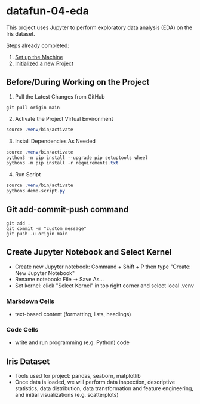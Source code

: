 # datafun-04-eda

This project uses Jupyter to perform exploratory data analysis (EDA) on the Iris dataset. 

Steps already completed:
1. [Set up the Machine](https://github.com/denisecase/pro-analytics-01/blob/main/01-machine-setup/MACHINE-SETUP.md)
2. [Initialized a new Project](https://github.com/denisecase/pro-analytics-01/blob/main/02-project-initialization/PROJECT-INITIALIZATION.md)

## Before/During Working on the Project
1. Pull the Latest Changes from GitHub 
   
```shell
git pull origin main
```

2. Activate the Project Virtual Environment

```powershell
source .venv/bin/activate
```

3. Install Dependencies As Needed 

```powershell
source .venv/bin/activate
python3 -m pip install --upgrade pip setuptools wheel
python3 -m pip install -r requirements.txt
```

4. Run Script 

```powershell
source .venv/bin/activate
python3 demo-script.py
```

## Git add-commit-push command 
```shell
git add .
git commit -m "custom message"
git push -u origin main
```

## Create Jupyter Notebook and Select Kernel
- Create new Jupyter notebook: Command + Shift + P then type "Create: New Jupyter Notebook"
- Rename notebook: File -> Save As...
- Set kernel: click "Select Kernel" in top right corner and select local .venv

### Markdown Cells
- text-based content (formatting, lists, headings)

### Code Cells
- write and run programming (e.g. Python) code 

## Iris Dataset
- Tools used for project: pandas, seaborn, matplotlib
- Once data is loaded, we will perform data inspection, descriptive statistics, data distribution, data transformation and feature engineering, and initial visualizations (e.g. scatterplots)